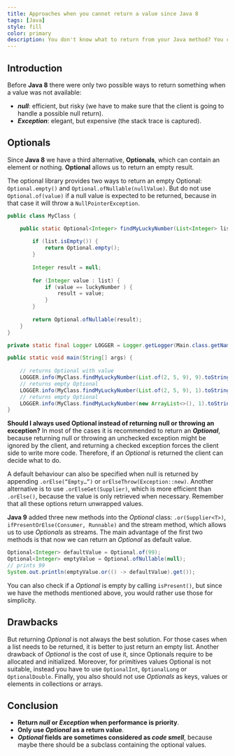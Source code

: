 ```yaml
---
title: Approaches when you cannot return a value since Java 8
tags: [Java]
style: fill
color: primary
description: You don't know what to return from your Java method? You can find here some advices!
---
```


## Introduction

Before **Java 8** there were only two possible ways to return something when a value was not available:

- _**null**_: efficient, but risky (we have to make sure that the client is going to handle a possible null return).
- _**Exception**_: elegant, but expensive (the stack trace is captured).

## Optionals

Since **Java 8** we have a third alternative, **Optionals**, which can contain an element or nothing. **Optional** allows us to return an empty result.

The optional library provides two ways to return an empty Optional: `Optional.empty()` and `Optional.ofNullable(nullValue)`. But do not use `Optional.of(value)` if a null value is expected to be returned, because in that case it will throw a `NullPointerException`.

```java
public class MyClass {

	public static Optional<Integer> findMyLuckyNumber(List<Integer> list, Integer luckyNumber) {
		
		if (list.isEmpty()) {
			return Optional.empty();
		}
		
		Integer result = null;
		
		for (Integer value : list) {
			if (value == luckyNumber ) {
				result = value;
			}
		}
		
		return Optional.ofNullable(result);
	}
}
```

```java
private static final Logger LOGGER = Logger.getLogger(Main.class.getName());

public static void main(String[] args) {
	
	// returns Optional with value
	LOGGER.info(MyClass.findMyLuckyNumber(List.of(2, 5, 9), 9).toString());
	// returns empty Optional
	LOGGER.info(MyClass.findMyLuckyNumber(List.of(2, 5, 9), 1).toString());
	// returns empty Optional
	LOGGER.info(MyClass.findMyLuckyNumber(new ArrayList<>(), 1).toString());
}
```

**Should I always used Optional instead of returning null or throwing an exception?** In most of the cases it is recommended to return an _**Optional**_, because returning null or throwing an unchecked exception might be ignored by the client, and returning a checked exception forces the client side to write more code. Therefore, if an _Optional_ is returned the client can decide what to do.

A default behaviour can also be specified when null is returned by appending `.orElse(“Empty…”)` or `orElseThrow(Exception::new)`. Another alternative is to use `.orElseGet(Supplier)`, which is more efficient than `.orElse()`, because the value is only retrieved when necessary. Remember that all these options return unwrapped values.

**Java 9** added three new methods into the _Optional_ class: `.or(Supplier<T>)`, `ifPresentOrElse(Consumer, Runnable)` and the stream method, which allows us to use _Optionals_ as streams. The main advantage of the first two methods is that now we can return an _Optional_ as default value.

```java
Optional<Integer> defaultValue = Optional.of(99);
Optional<Integer> emptyValue = Optional.ofNullable(null);
// prints 99
System.out.println(emptyValue.or(() -> defaultValue).get());
```

You can also check if a _Optional_ is empty by calling `isPresent()`, but since we have the methods mentioned above, you would rather use those for simplicity.

## Drawbacks

But returning _Optional_ is not always the best solution. For those cases when a list needs to be returned, it is better to just return an empty list. Another drawback of _Optional_ is the cost of use it, since Optionals require to be allocated and initialized. Moreover, for primitives values Optional is not suitable, instead you have to use `OptionalInt`, `OptionalLong` or `OptionalDouble`. Finally, you also should not use _Optionals_ as keys, values or elements in collections or arrays.

## Conclusion

- **Return _null_ or _Exception_ when performance is priority**.
- **Only use _Optional_ as a return value**.
- **_Optional_ fields are sometimes considered as _code smell_**, because maybe there should be a subclass containing the optional values.